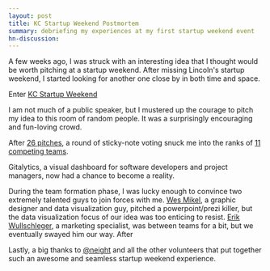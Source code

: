 ```yaml
---
layout: post
title: KC Startup Weekend Postmortem
summary: debriefing my experiences at my first startup weekend event
hn-discussion:
---
```


A few weeks ago, I was struck with an interesting idea that I thought would
be worth pitching at a startup weekend. After missing Lincoln's startup
weekend, I started looking for another one close by in both time and space.

Enter [KC Startup Weekend](http://kansascity.startupweekend.org/)

I am not much of a public speaker, but I mustered up the courage to pitch my
idea to this room of random people. It was a surprisingly encouraging and
fun-loving crowd.

After [26
pitches](http://threecocktaillunch.com/2013/04/13/the-first-round-of-biz-pitches-at-kansas-city-startup-weekend-7/),
a round of sticky-note voting snuck me into the ranks of [11 competing
teams](http://threecocktaillunch.com/2013/04/13/the-1-finalist-startup-ideas-at-kansas-city-startup-weekend-7/).

Gitalytics, a visual dashboard for software developers and project managers,
now had a chance to become a reality.

During the team formation phase, I was lucky enough to convince two
extremely talented guys to join forces with me. [Wes
Mikel](https://twitter.com/wesmikel), a graphic designer and data
visualization guy, pitched a powerpoint/prezi killer, but the data
visualization focus of our idea was too enticing to resist.
[Erik Wullschleger](https://twitter.com/ejdub), a marketing specialist, was
between teams for a bit, but we eventually swayed him our way.
After

Lastly, a big thanks to [@neight](https://twitter.com/neight) and all the
other volunteers that put together such an awesome and seamless startup
weekend experience.
